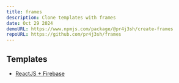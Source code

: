 ```yaml
---
title: frames
description: Clone templates with frames
date: Oct 29 2024
demoURL: https://www.npmjs.com/package/@pr4j3sh/create-frames
repoURL: https://github.com/pr4j3sh/frames
---
```

## Templates
- [ReactJS + Firebase](https://github.com/pr4j3sh/react-firebase)